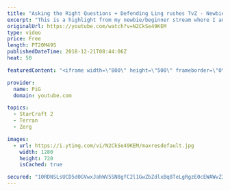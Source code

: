 ```yaml
---
title: "Asking the Right Questions + Defending Ling rushes TvZ - Newbie Stream"
excerpt: "This is a highlight from my newbie/beginner stream where I analyse a players replay and answer their question  -- Watch live at https://www.twitch.tv/x5_pig"
originalUrl: https://youtube.com/watch?v=N2CkSe49KEM
type: video
price: Free
length: PT20M49S
publishedDateTime: 2018-12-21T08:44:06Z
heat: 50

featuredContent: "<iframe width=\"800\" height=\"500\" frameborder=\"0\" src=\"https://www.youtube.com/embed/N2CkSe49KEM\" allow=\"accelerometer; autoplay; encrypted-media; gyroscope; picture-in-picture\" allowfullscreen></iframe>"

provider:
  name: PiG
  domain: youtube.com

topics:
  - StarCraft 2
  - Terran
  - Zerg

images:
  - url: https://i.ytimg.com/vi/N2CkSe49KEM/maxresdefault.jpg
    width: 1280
    height: 720
    isCached: true

secured: "10RDNSLsUCD5d0GVwxJahWV5SN8gfC2l1GwZbZdlxBq8TeLgRgzE0cEWAWvZ3YTHxh2gr6QDa3Cp0MvlRViZJr1zPlAzdG4iTiqiN/taliCtUnLth3Aw1qk+dTEkl5H6BQI+Nub9sqi10bp2BIu/a0qjwPL6qWikLdu4XRepucfsT3jekdYUnXAJtplHuNdO3dOUM0nJqAkrGbJtCRjObkWBPcUEuA4SM80u0ox6BLUkgxtxkxjT25q3T5HlWR4ioZm7IVgFtPFPgzZpndX0y5OPe8kEITYGJHiGPcOIGjxnuBLOpZEk+cLYFeE3lQYyGDGIBBAcWmivmh4KP0aEFaGPamtHjjLaGZytuL9HrAhVPPSB1aX6gAawKeTBJ5FVKPCUFeiFAdqzyVK9M0kQAJxeyjsYZJ0hFN6FhgnUDDc=;ZKse79wktPRylTgX2TlSHA=="
---
```


